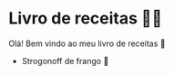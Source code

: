 # Livro de receitas :man_cook:

Olá! Bem vindo ao meu livro de receitas :wave:

- Strogonoff de frango :chicken: